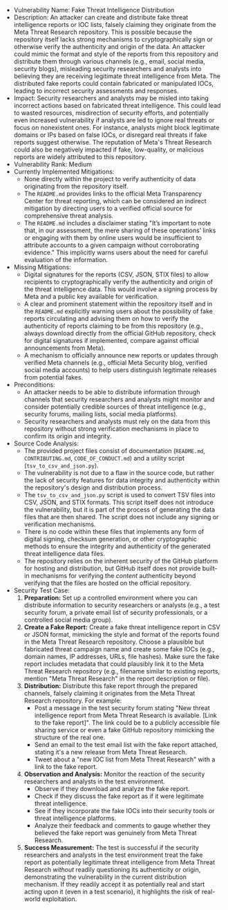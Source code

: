 - Vulnerability Name: Fake Threat Intelligence Distribution
- Description: An attacker can create and distribute fake threat intelligence reports or IOC lists, falsely claiming they originate from the Meta Threat Research repository. This is possible because the repository itself lacks strong mechanisms to cryptographically sign or otherwise verify the authenticity and origin of the data. An attacker could mimic the format and style of the reports from this repository and distribute them through various channels (e.g., email, social media, security blogs), misleading security researchers and analysts into believing they are receiving legitimate threat intelligence from Meta. The distributed fake reports could contain fabricated or manipulated IOCs, leading to incorrect security assessments and responses.
- Impact: Security researchers and analysts may be misled into taking incorrect actions based on fabricated threat intelligence. This could lead to wasted resources, misdirection of security efforts, and potentially even increased vulnerability if analysts are led to ignore real threats or focus on nonexistent ones. For instance, analysts might block legitimate domains or IPs based on false IOCs, or disregard real threats if fake reports suggest otherwise. The reputation of Meta's Threat Research could also be negatively impacted if fake, low-quality, or malicious reports are widely attributed to this repository.
- Vulnerability Rank: Medium
- Currently Implemented Mitigations:
    - None directly within the project to verify authenticity of data originating from the repository itself.
    - The `README.md` provides links to the official Meta Transparency Center for threat reporting, which can be considered an indirect mitigation by directing users to a verified official source for comprehensive threat analysis.
    - The `README.md` includes a disclaimer stating "It’s important to note that, in our assessment, the mere sharing of these operations’ links or engaging with them by online users would be insufficient to attribute accounts to a given campaign without corroborating evidence." This implicitly warns users about the need for careful evaluation of the information.
- Missing Mitigations:
    - Digital signatures for the reports (CSV, JSON, STIX files) to allow recipients to cryptographically verify the authenticity and origin of the threat intelligence data. This would involve a signing process by Meta and a public key available for verification.
    - A clear and prominent statement within the repository itself and in the `README.md` explicitly warning users about the possibility of fake reports circulating and advising them on how to verify the authenticity of reports claiming to be from this repository (e.g., always download directly from the official GitHub repository, check for digital signatures if implemented, compare against official announcements from Meta).
    - A mechanism to officially announce new reports or updates through verified Meta channels (e.g., official Meta Security blog, verified social media accounts) to help users distinguish legitimate releases from potential fakes.
- Preconditions:
    - An attacker needs to be able to distribute information through channels that security researchers and analysts might monitor and consider potentially credible sources of threat intelligence (e.g., security forums, mailing lists, social media platforms).
    - Security researchers and analysts must rely on the data from this repository without strong verification mechanisms in place to confirm its origin and integrity.
- Source Code Analysis:
    - The provided project files consist of documentation (`README.md`, `CONTRIBUTING.md`, `CODE_OF_CONDUCT.md`) and a utility script (`tsv_to_csv_and_json.py`).
    - The vulnerability is not due to a flaw in the source code, but rather the lack of security features for data integrity and authenticity within the repository's design and distribution process.
    - The `tsv_to_csv_and_json.py` script is used to convert TSV files into CSV, JSON, and STIX formats. This script itself does not introduce the vulnerability, but it is part of the process of generating the data files that are then shared. The script does not include any signing or verification mechanisms.
    - There is no code within these files that implements any form of digital signing, checksum generation, or other cryptographic methods to ensure the integrity and authenticity of the generated threat intelligence data files.
    - The repository relies on the inherent security of the GitHub platform for hosting and distribution, but GitHub itself does not provide built-in mechanisms for verifying the *content* authenticity beyond verifying that the files are hosted on the official repository.
- Security Test Case:
    1. **Preparation:** Set up a controlled environment where you can distribute information to security researchers or analysts (e.g., a test security forum, a private email list of security professionals, or a controlled social media group).
    2. **Create a Fake Report:** Create a fake threat intelligence report in CSV or JSON format, mimicking the style and format of the reports found in the Meta Threat Research repository. Choose a plausible but fabricated threat campaign name and create some fake IOCs (e.g., domain names, IP addresses, URLs, file hashes). Make sure the fake report includes metadata that could plausibly link it to the Meta Threat Research repository (e.g., filename similar to existing reports, mention "Meta Threat Research" in the report description or file).
    3. **Distribution:** Distribute this fake report through the prepared channels, falsely claiming it originates from the Meta Threat Research repository. For example:
        - Post a message in the test security forum stating "New threat intelligence report from Meta Threat Research is available. [Link to the fake report]".  The link could be to a publicly accessible file sharing service or even a fake GitHub repository mimicking the structure of the real one.
        - Send an email to the test email list with the fake report attached, stating it's a new release from Meta Threat Research.
        - Tweet about a "new IOC list from Meta Threat Research" with a link to the fake report.
    4. **Observation and Analysis:** Monitor the reaction of the security researchers and analysts in the test environment.
        - Observe if they download and analyze the fake report.
        - Check if they discuss the fake report as if it were legitimate threat intelligence.
        - See if they incorporate the fake IOCs into their security tools or threat intelligence platforms.
        - Analyze their feedback and comments to gauge whether they believed the fake report was genuinely from Meta Threat Research.
    5. **Success Measurement:** The test is successful if the security researchers and analysts in the test environment treat the fake report as potentially legitimate threat intelligence from Meta Threat Research *without* readily questioning its authenticity or origin, demonstrating the vulnerability in the current distribution mechanism. If they readily accept it as potentially real and start acting upon it (even in a test scenario), it highlights the risk of real-world exploitation.